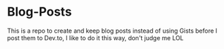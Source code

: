 # Blog-Posts
This is a repo to create and keep blog posts instead of using Gists before I post them to Dev.to, I like to do it this way, don't judge me LOL
